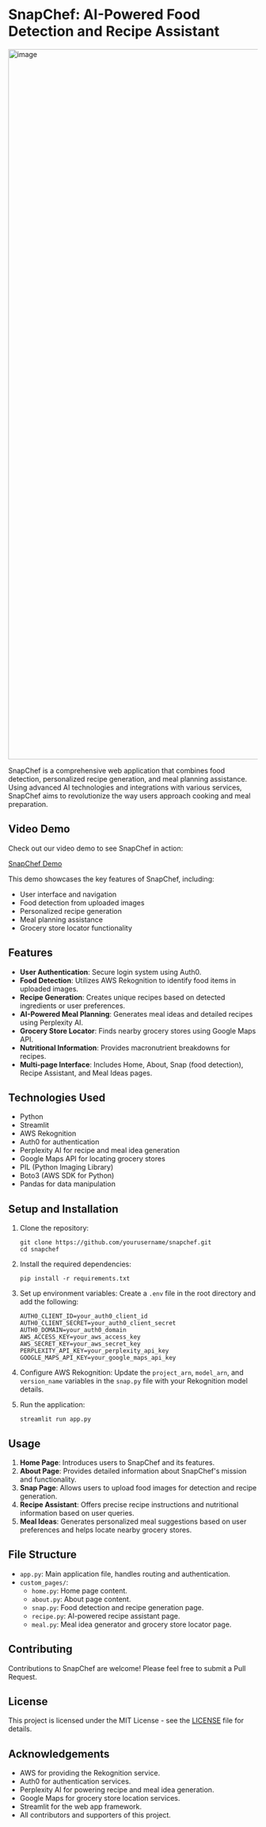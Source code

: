 # SnapChef: AI-Powered Food Detection and Recipe Assistant

<img width="1435" alt="image" src="https://github.com/user-attachments/assets/74d5f198-b66c-4587-9326-2bc5e79a99da" />


SnapChef is a comprehensive web application that combines food detection, personalized recipe generation, and meal planning assistance. Using advanced AI technologies and integrations with various services, SnapChef aims to revolutionize the way users approach cooking and meal preparation.

## Video Demo

Check out our video demo to see SnapChef in action:

[SnapChef Demo](https://vimeo.com/1048407718?share=copy)


This demo showcases the key features of SnapChef, including:
- User interface and navigation
- Food detection from uploaded images
- Personalized recipe generation
- Meal planning assistance
- Grocery store locator functionality

## Features

- **User Authentication**: Secure login system using Auth0.
- **Food Detection**: Utilizes AWS Rekognition to identify food items in uploaded images.
- **Recipe Generation**: Creates unique recipes based on detected ingredients or user preferences.
- **AI-Powered Meal Planning**: Generates meal ideas and detailed recipes using Perplexity AI.
- **Grocery Store Locator**: Finds nearby grocery stores using Google Maps API.
- **Nutritional Information**: Provides macronutrient breakdowns for recipes.
- **Multi-page Interface**: Includes Home, About, Snap (food detection), Recipe Assistant, and Meal Ideas pages.

## Technologies Used

- Python
- Streamlit
- AWS Rekognition
- Auth0 for authentication
- Perplexity AI for recipe and meal idea generation
- Google Maps API for locating grocery stores
- PIL (Python Imaging Library)
- Boto3 (AWS SDK for Python)
- Pandas for data manipulation

## Setup and Installation

1. Clone the repository:
   ```
   git clone https://github.com/yourusername/snapchef.git
   cd snapchef
   ```

2. Install the required dependencies:
   ```
   pip install -r requirements.txt
   ```

3. Set up environment variables:
   Create a `.env` file in the root directory and add the following:
   ```
   AUTH0_CLIENT_ID=your_auth0_client_id
   AUTH0_CLIENT_SECRET=your_auth0_client_secret
   AUTH0_DOMAIN=your_auth0_domain
   AWS_ACCESS_KEY=your_aws_access_key
   AWS_SECRET_KEY=your_aws_secret_key
   PERPLEXITY_API_KEY=your_perplexity_api_key
   GOOGLE_MAPS_API_KEY=your_google_maps_api_key
   ```

4. Configure AWS Rekognition:
   Update the `project_arn`, `model_arn`, and `version_name` variables in the `snap.py` file with your Rekognition model details.

5. Run the application:
   ```
   streamlit run app.py
   ```

## Usage

1. **Home Page**: Introduces users to SnapChef and its features.
2. **About Page**: Provides detailed information about SnapChef's mission and functionality.
3. **Snap Page**: Allows users to upload food images for detection and recipe generation.
4. **Recipe Assistant**: Offers precise recipe instructions and nutritional information based on user queries.
5. **Meal Ideas**: Generates personalized meal suggestions based on user preferences and helps locate nearby grocery stores.

## File Structure

- `app.py`: Main application file, handles routing and authentication.
- `custom_pages/`:
  - `home.py`: Home page content.
  - `about.py`: About page content.
  - `snap.py`: Food detection and recipe generation page.
  - `recipe.py`: AI-powered recipe assistant page.
  - `meal.py`: Meal idea generator and grocery store locator page.

## Contributing

Contributions to SnapChef are welcome! Please feel free to submit a Pull Request.

## License

This project is licensed under the MIT License - see the [LICENSE](LICENSE) file for details.

## Acknowledgements

- AWS for providing the Rekognition service.
- Auth0 for authentication services.
- Perplexity AI for powering recipe and meal idea generation.
- Google Maps for grocery store location services.
- Streamlit for the web app framework.
- All contributors and supporters of this project.
